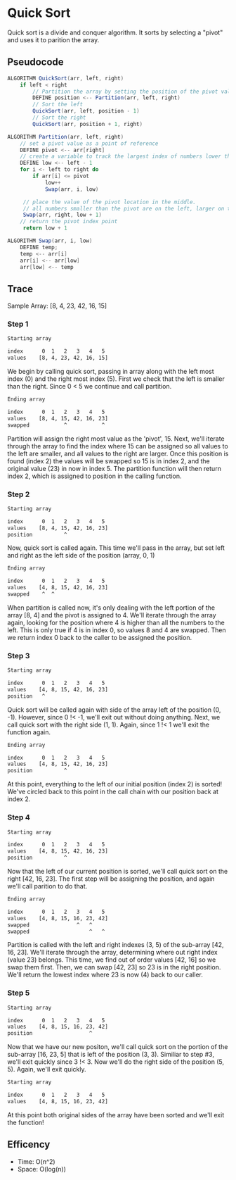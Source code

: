 # Quick Sort

Quick sort is a divide and conquer algorithm. It sorts by selecting a "pivot" and uses it to parition the array.

## Pseudocode

```java
ALGORITHM QuickSort(arr, left, right)
    if left < right
        // Partition the array by setting the position of the pivot value 
        DEFINE position <-- Partition(arr, left, right)
        // Sort the left
        QuickSort(arr, left, position - 1)
        // Sort the right
        QuickSort(arr, position + 1, right)

ALGORITHM Partition(arr, left, right)
    // set a pivot value as a point of reference
    DEFINE pivot <-- arr[right]
    // create a variable to track the largest index of numbers lower than the defined pivot
    DEFINE low <-- left - 1
    for i <- left to right do
        if arr[i] <= pivot
            low++
            Swap(arr, i, low)

     // place the value of the pivot location in the middle.
     // all numbers smaller than the pivot are on the left, larger on the right. 
     Swap(arr, right, low + 1)
    // return the pivot index point
     return low + 1

ALGORITHM Swap(arr, i, low)
    DEFINE temp;
    temp <-- arr[i]
    arr[i] <-- arr[low]
    arr[low] <-- temp
```

## Trace

Sample Array: [8, 4, 23, 42, 16, 15]

### Step 1

```bash
Starting array

index      0  1   2   3   4   5
values    [8, 4, 23, 42, 16, 15]
```

We begin by calling quick sort, passing in array along with the left most index (0) and the right most index (5). First we check that the left is smaller than the right. Since 0 < 5 we continue and call partition.

```bash
Ending array

index      0  1   2   3   4   5
values    [8, 4, 15, 42, 16, 23]
swapped           ^           ^
```

Partition will assign the right most value as the 'pivot', 15. Next, we'll iterate through the array to find the index where 15 can be assigned so all values to the left are smaller, and all values to the right are larger. Once this position is found (index 2) the values will be swapped so 15 is in index 2, and the original value (23) in now in index 5. The partition function will then return index 2, which is assigned to position in the calling function.

### Step 2

```bash
Starting array

index      0  1   2   3   4   5
values    [8, 4, 15, 42, 16, 23]
position          ^
```

Now, quick sort is called again. This time we'll pass in the array, but set left and right as the left side of the position (array, 0, 1)

```bash
Ending array

index      0  1   2   3   4   5
values    [4, 8, 15, 42, 16, 23]
swapped    ^  ^ 
```

When partition is called now, it's only dealing with the left portion of the array [8, 4] and the pivot is assigned to 4. We'll iterate through the array again, looking for the position where 4 is higher than all the numbers to the left. This is only true if 4 is in index 0, so values 8 and 4 are swapped. Then we return index 0 back to the caller to be assigned the position.

### Step 3

```bash
Starting array

index      0  1   2   3   4   5
values    [4, 8, 15, 42, 16, 23]
position   ^  
```

Quick sort will be called again with side of the array left of the position (0, -1). However, since 0 !< -1, we'll exit out without doing anything. Next, we call quick sort with the right side (1, 1). Again, since 1 !< 1 we'll exit the function again.

```bash
Ending array

index      0  1   2   3   4   5
values    [4, 8, 15, 42, 16, 23]
position          ^  
```

At this point, everything to the left of our initial position (index 2) is sorted! We've circled back to this point in the call chain with our position back at index 2.

### Step 4

```bash
Starting array

index      0  1   2   3   4   5
values    [4, 8, 15, 42, 16, 23]
position          ^  
```

Now that the left of our current position is sorted, we'll call quick sort on the right [42, 16, 23]. The first step will be assigning the position, and again we'll call parition to do that.

```bash
Ending array

index      0  1   2   3   4   5
values    [4, 8, 15, 16, 23, 42]
swapped               ^   ^
swapped                   ^   ^
```

Partition is called with the left and right indexes (3, 5) of the sub-array [42, 16, 23]. We'll iterate through the array, determining where out right index (value 23) belongs. This time, we find out of order values [42, 16] so we swap them first. Then, we can swap [42, 23] so 23 is in the right position. We'll return the lowest index where 23 is now (4) back to our caller.

### Step 5

```bash
Starting array

index      0  1   2   3   4   5
values    [4, 8, 15, 16, 23, 42]
position                  ^
```

Now that we have our new positon, we'll call quick sort on the portion of the sub-array [16, 23, 5] that is left of the position (3, 3). Similiar to step #3, we'll exit quickly since 3 !< 3. Now we'll do the right side of the position (5, 5). Again, we'll exit quickly.

```bash
Starting array

index      0  1   2   3   4   5
values    [4, 8, 15, 16, 23, 42]
```

At this point both original sides of the array have been sorted and we'll exit the function!

## Efficency

* Time: O(n^2)
* Space: O(log(n))
